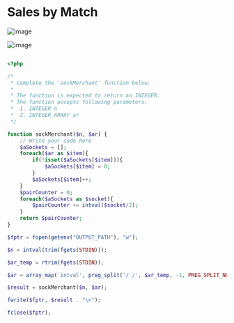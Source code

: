 # Sales by Match

![image](https://user-images.githubusercontent.com/23621801/186787349-689a1edf-2071-4b1a-9cef-a19eebd0f35c.png)

![image](https://user-images.githubusercontent.com/23621801/186787386-e1742a19-5ece-46bd-a9f4-83dc197e5919.png)

```php

<?php

/*
 * Complete the 'sockMerchant' function below.
 *
 * The function is expected to return an INTEGER.
 * The function accepts following parameters:
 *  1. INTEGER n
 *  2. INTEGER_ARRAY ar
 */

function sockMerchant($n, $ar) {
    // Write your code here
    $aSockets = [];
    foreach($ar as $item){
        if(!isset($aSockets[$item])){
            $aSockets[$item] = 0;
        }
        $aSockets[$item]++;
    }
    $pairCounter = 0;
    foreach($aSockets as $socket){
        $pairCounter += intval($socket/2);
    }
    return $pairCounter;
}

$fptr = fopen(getenv("OUTPUT_PATH"), "w");

$n = intval(trim(fgets(STDIN)));

$ar_temp = rtrim(fgets(STDIN));

$ar = array_map('intval', preg_split('/ /', $ar_temp, -1, PREG_SPLIT_NO_EMPTY));

$result = sockMerchant($n, $ar);

fwrite($fptr, $result . "\n");

fclose($fptr);


```
